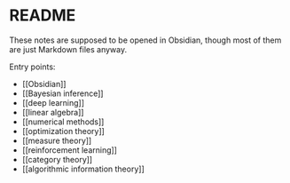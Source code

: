 # README

These notes are supposed to be opened in Obsidian, though most of them are just Markdown files anyway.

Entry points:
- [[Obsidian]]
- [[Bayesian inference]]
- [[deep learning]]
- [[linear algebra]]
- [[numerical methods]]
- [[optimization theory]]
- [[measure theory]]
- [[reinforcement learning]]
- [[category theory]]
- [[algorithmic information theory]]